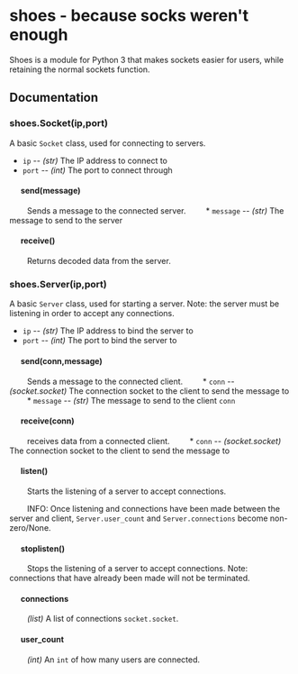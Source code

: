 # shoes - because socks weren't enough

Shoes is a module for Python 3 that makes sockets easier for users, while retaining the normal sockets function.

## Documentation

### shoes.Socket(ip,port)

A basic `Socket` class, used for connecting to servers.

* `ip` -- *(str)* The IP address to connect to 
* `port` -- *(int)* The port to connect through

#### &nbsp;&nbsp;&nbsp;&nbsp;&nbsp;&nbsp;send(message)
&nbsp;&nbsp;&nbsp;&nbsp;&nbsp;&nbsp;&nbsp;&nbsp;Sends a message to the connected server.
&nbsp;&nbsp;&nbsp;&nbsp;&nbsp;&nbsp;&nbsp;&nbsp;* `message` -- *(str)* The message to send to the server

#### &nbsp;&nbsp;&nbsp;&nbsp;&nbsp;&nbsp;receive()
&nbsp;&nbsp;&nbsp;&nbsp;&nbsp;&nbsp;&nbsp;&nbsp;Returns decoded data from the server.

### shoes.Server(ip,port)

A basic `Server` class, used for starting a server. Note: the server must be listening in order to accept any connections.

* `ip` -- *(str)* The IP address to bind the server to
* `port` -- *(int)* The port to bind the server to

#### &nbsp;&nbsp;&nbsp;&nbsp;&nbsp;&nbsp;send(conn,message)
&nbsp;&nbsp;&nbsp;&nbsp;&nbsp;&nbsp;&nbsp;&nbsp;Sends a message to the connected client.
&nbsp;&nbsp;&nbsp;&nbsp;&nbsp;&nbsp;&nbsp;&nbsp;* `conn` -- *(socket.socket)* The connection socket to the client to send the message to
&nbsp;&nbsp;&nbsp;&nbsp;&nbsp;&nbsp;&nbsp;&nbsp;* `message` -- *(str)* The message to send to the client `conn`

#### &nbsp;&nbsp;&nbsp;&nbsp;&nbsp;&nbsp;receive(conn)
&nbsp;&nbsp;&nbsp;&nbsp;&nbsp;&nbsp;&nbsp;&nbsp;receives data from a connected client.
&nbsp;&nbsp;&nbsp;&nbsp;&nbsp;&nbsp;&nbsp;&nbsp;* `conn` -- *(socket.socket)* The connection socket to the client to send the message to

#### &nbsp;&nbsp;&nbsp;&nbsp;&nbsp;&nbsp;listen()
&nbsp;&nbsp;&nbsp;&nbsp;&nbsp;&nbsp;&nbsp;&nbsp;Starts the listening of a server to accept connections. 

&nbsp;&nbsp;&nbsp;&nbsp;&nbsp;&nbsp;&nbsp;&nbsp;INFO: Once listening and connections have been made between the server and client, `Server.user_count` and `Server.connections` become non-zero/None.

#### &nbsp;&nbsp;&nbsp;&nbsp;&nbsp;&nbsp;stoplisten()
&nbsp;&nbsp;&nbsp;&nbsp;&nbsp;&nbsp;&nbsp;&nbsp;Stops the listening of a server to accept connections. Note: connections that have already been made will not be terminated.

#### &nbsp;&nbsp;&nbsp;&nbsp;&nbsp;&nbsp;connections
&nbsp;&nbsp;&nbsp;&nbsp;&nbsp;&nbsp;&nbsp;&nbsp;*(list)* A list of connections `socket.socket`.

#### &nbsp;&nbsp;&nbsp;&nbsp;&nbsp;&nbsp;user_count
&nbsp;&nbsp;&nbsp;&nbsp;&nbsp;&nbsp;&nbsp;&nbsp;*(int)* An `int` of how many users are connected.
